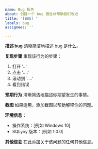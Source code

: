 ```yaml
---
name: Bug 报告
about: 创建一个 bug 报告以帮助我们改进
title: '[BUG] '
labels: bug
assignees: ''

---
```


**描述 bug**
清晰简洁地描述 bug 是什么。

**复现步骤**
重现该行为的步骤：
1. 打开 '...'
2. 点击 '....'
3. 滚动到 '....'
4. 看到错误

**预期行为**
清晰简洁地描述你期望发生的事情。

**截图**
如果适用，添加截图以帮助解释你的问题。

**环境信息：**
 - 操作系统：[例如 Windows 10]
 - SQLyoy 版本：[例如 1.0.0]

**其他信息**
在此添加关于该问题的任何其他信息。 